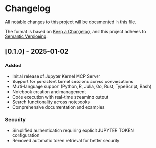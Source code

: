 # Changelog

All notable changes to this project will be documented in this file.

The format is based on [Keep a Changelog](https://keepachangelog.com/en/1.0.0/),
and this project adheres to [Semantic Versioning](https://semver.org/spec/v2.0.0.html).

## [0.1.0] - 2025-01-02

### Added
- Initial release of Jupyter Kernel MCP Server
- Support for persistent kernel sessions across conversations
- Multi-language support (Python, R, Julia, Go, Rust, TypeScript, Bash)
- Notebook creation and management
- Code execution with real-time streaming output
- Search functionality across notebooks
- Comprehensive documentation and examples

### Security
- Simplified authentication requiring explicit JUPYTER_TOKEN configuration
- Removed automatic token retrieval for better security